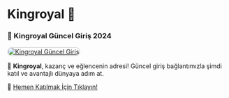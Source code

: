 # Kingroyal 👑

### 🌟 Kingroyal Güncel Giriş 2024  

<a href="https://t.me/+lr-TNRFBi05kOTQ6" title="Kingroyal Güncel Giriş" rel="nofollow">  
<img src="https://i.hizliresim.com/1d7hvuc.png" alt="Kingroyal Güncel Giriş" style="max-width: 100%; border: 2px solid #ddd; border-radius: 10px;">  
</a>  

💎 **Kingroyal**, kazanç ve eğlencenin adresi! Güncel giriş bağlantımızla şimdi katıl ve avantajlı dünyaya adım at.  

🔗 [Hemen Katılmak İçin Tıklayın!](https://t.me/+lr-TNRFBi05kOTQ6)  
